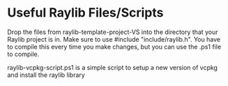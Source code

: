 # Useful Raylib Files/Scripts

Drop the files from raylib-template-project-VS into the directory that your Raylib project is in. Make sure to use #include "include/raylib.h". You have to compile this every time you make changes, but you can use the .ps1 file to compile. 

raylib-vcpkg-script.ps1 is a simple script to setup a new version of vcpkg and install the raylib library
